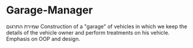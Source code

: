# Garage-Manager
שמירת התרגום
Construction of a "garage" of vehicles in which we keep the details of the vehicle owner and perform treatments on his vehicle.
Emphasis on OOP and design.
